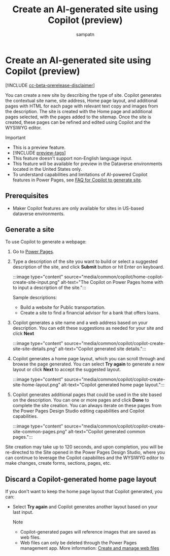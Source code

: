 ﻿---
title: Create an AI-generated site using Copilot (preview)
description: Learn how to create an AI-generated site using Copilot in Power Pages.
author: sampatn
ms.topic: conceptual
ms.custom: 
ms.date: 09/26/2023
ms.subservice:
ms.author: sampatn
ms.reviewer: tapanm
contributors:
    - tapanm
    - sampatn
---
# Create an AI-generated site using Copilot (preview)

[!INCLUDE [cc-beta-prerelease-disclaimer](../includes/cc-beta-prerelease-disclaimer.md)]

You can create a new site by describing the type of site. Copilot generates the contextual site name, site address, Home page layout, and additional pages with HTML for each page with relevant text copy and images from the description. The site is created with the Home page and additional pages selected, with the pages added to the sitemap. Once the site is created, these pages can be refined and edited using Copilot and the WYSIWYG editor.

> [!IMPORTANT]
> - This is a preview feature.
> - [!INCLUDE [preview-tags](../includes/cc-preview-features-definition.md)]
> - This feature doesn't support non-English language input.
> - This feature will be available for preview in the Dataverse environments located in the United States only.
> - To understand capabilities and limitations of AI-powered Copilot features in Power Pages, see [FAQ for Copilot to generate site](../faqs-generate-site.md).

## Prerequisites

- Maker Copilot features are only available for sites in US-based dataverse environments. 

## Generate a site

To use Copilot to generate a webpage:

1. Go to [Power Pages](https://make.powerpages.microsoft.com/).

1. Type a description of the site you want to build or select a suggested description of the site, and click **Submit** button or hit Enter on keyboard.

    :::image type="content" source="media/common/copilot/home-copilot-create-site-input.png" alt-text="The Copilot on Power Pages home with to input a description of the site.":::

    Sample descriptions:

     - Build a website for Public transportation. 
     - Create a site to find a financial advisor for a bank that offers loans.
       
1. Copilot generates a site name and a web address based on your description. You can edit these suggestions as needed for your site and click **Next**

    :::image type="content" source="media/common/copilot/copilot-create-site-site-details.png" alt-text="Copilot generated site details.":::

1. Copilot generates a home page layout, which you can scroll through and browse the page generated. You can select **Try again** to generate a new layout or click **Next** to accept the suggested layout.

    :::image type="content" source="media/common/copilot/copilot-create-site-home-layout.png" alt-text="Copilot generated home page layout.":::

1. Copilot generates additional pages that could be used in the site based on the description. You can one or more pages and click **Done** to complete the site creation. You can always iterate on these pages from the Power Pages Design Studio editing capabilities and Copilot capabilities.

    :::image type="content" source="media/common/copilot/copilot-create-site-common-pages.png" alt-text="Copilot generated common pages.":::

Site creation may take up to 120 seconds, and upon completion, you will be re-directed to the Site opened in the Power Pages Design Studio, where you can continue to leverage the Copilot capabilites and the WYSIWYG editor to make changes, create forms, sections, pages, etc. 
   
## Discard a Copilot-generated home page layout

If you don't want to keep the home page layout that Copilot generated, you can:

- Select **Try again** and Copilot generates another layout based on your last input.

    
    >[!NOTE] 
    > - Copilot-generated pages will reference images that are saved as web files.
    > - Web files can only be deleted through the Power Pages management app. More information: [Create and manage web files](../configure/web-files.md)
